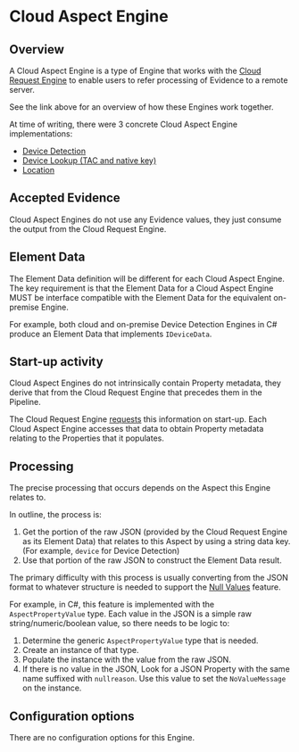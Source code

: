 # Cloud Aspect Engine

## Overview

A Cloud Aspect Engine is a type of Engine that works with the
[Cloud Request Engine](cloud-request-engine.md#overview) to enable users
to refer processing of Evidence to a remote server.

See the link above for an overview of how these Engines work together.

At time of writing, there were 3 concrete Cloud Aspect Engine implementations:

- [Device Detection](../../device-detection-specification/pipeline-elements/device-detection-cloud.md)
- [Device Lookup (TAC and native key)](../../device-detection-specification/part3/pipeline-elements/hardware-profile-lookup-cloud.md)
- [Location](https://github.com/51Degrees/location-dotnet/blob/master/FiftyOne.GeoLocation.Cloud/FlowElements/GeoLocationCloudEngine.cs)

## Accepted Evidence

Cloud Aspect Engines do not use any Evidence values, they just consume
the output from the Cloud Request Engine.

## Element Data

The Element Data definition will be different for each Cloud Aspect Engine.
The key requirement is that the Element Data for a Cloud Aspect Engine MUST
be interface compatible with the Element Data for the equivalent on-premise
Engine.

For example, both cloud and on-premise Device Detection Engines in C#
produce an Element Data that implements `IDeviceData`.

## Start-up activity

Cloud Aspect Engines do not intrinsically contain Property metadata, they
derive that from the Cloud Request Engine that precedes them in
the Pipeline.

The Cloud Request Engine [requests](cloud-request-engine.md#start-up-activity)
this information on start-up. Each Cloud Aspect Engine accesses that
data to obtain Property metadata relating to the Properties that it populates.

## Processing

The precise processing that occurs depends on the Aspect this
Engine relates to.

In outline, the process is:

1. Get the portion of the raw JSON (provided by the Cloud Request Engine as its
   Element Data) that relates to this Aspect by using a
   string data key. (For example, `device` for Device Detection)
2. Use that portion of the raw JSON to construct the Element Data result.

The primary difficulty with this process is usually converting from the JSON
format to whatever structure is needed to support the
[Null Values](../features/properties.md#null-values) feature.

For example, in C#, this feature is implemented with the `AspectPropertyValue`
type. Each value in the JSON is a simple raw string/numeric/boolean value, so
there needs to be logic to:

1. Determine the generic `AspectPropertyValue` type that is needed.
2. Create an instance of that type.
3. Populate the instance with the value from the raw JSON.
4. If there is no value in the JSON, Look for a JSON Property with the same
   name suffixed with `nullreason`. Use this value to set the `NoValueMessage`
   on the instance.

## Configuration options

There are no configuration options for this Engine.
